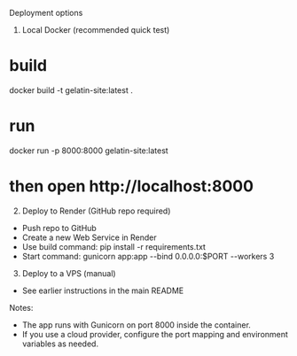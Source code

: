 Deployment options

1) Local Docker (recommended quick test)

# build
docker build -t gelatin-site:latest .
# run
docker run -p 8000:8000 gelatin-site:latest
# then open http://localhost:8000

2) Deploy to Render (GitHub repo required)
- Push repo to GitHub
- Create a new Web Service in Render
- Use build command: pip install -r requirements.txt
- Start command: gunicorn app:app --bind 0.0.0.0:$PORT --workers 3

3) Deploy to a VPS (manual)
- See earlier instructions in the main README

Notes:
- The app runs with Gunicorn on port 8000 inside the container.
- If you use a cloud provider, configure the port mapping and environment variables as needed.
